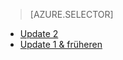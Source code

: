 > [AZURE.SELECTOR]
- [Update 2](../articles/storsimple/storsimple-manage-volumes-u2.md)
- [Update 1 & früheren](../articles/storsimple/storsimple-manage-volumes.md)

